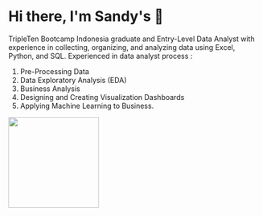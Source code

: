 <!-- ![CWS-full](https://user-images.githubusercontent.com/35327992/129471012-4400e56b-eda0-4143-971a-7b3214c0efc0.png) -->


<h1><b>Hi there</b>, I'm Sandy's 👋</h1>

TripleTen Bootcamp Indonesia graduate and Entry-Level Data Analyst with experience in collecting, organizing, and analyzing data using Excel, Python, and SQL. Experienced in data analyst process :
1. Pre-Processing Data
2. Data Exploratory Analysis (EDA)
3. Business Analysis
4. Designing and Creating Visualization Dashboards
5. Applying Machine Learning to Business.

<img height="180em" src="https://github-readme-stats-eight-theta.vercel.app/api/top-langs/?username=sandys-ss&layout=compact&langs_count=8"/>


